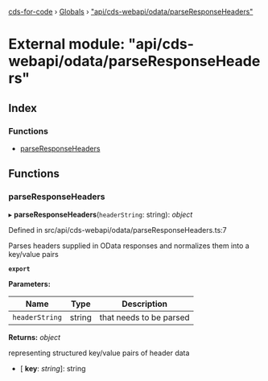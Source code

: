 [cds-for-code](../README.md) › [Globals](../globals.md) › ["api/cds-webapi/odata/parseResponseHeaders"](_api_cds_webapi_odata_parseresponseheaders_.md)

# External module: "api/cds-webapi/odata/parseResponseHeaders"

## Index

### Functions

* [parseResponseHeaders](_api_cds_webapi_odata_parseresponseheaders_.md#parseresponseheaders)

## Functions

###  parseResponseHeaders

▸ **parseResponseHeaders**(`headerString`: string): *object*

Defined in src/api/cds-webapi/odata/parseResponseHeaders.ts:7

Parses headers supplied in OData responses and normalizes them into a key/value pairs

**`export`** 

**Parameters:**

Name | Type | Description |
------ | ------ | ------ |
`headerString` | string | that needs to be parsed |

**Returns:** *object*

representing structured key/value pairs of header data

* \[ **key**: *string*\]: string
